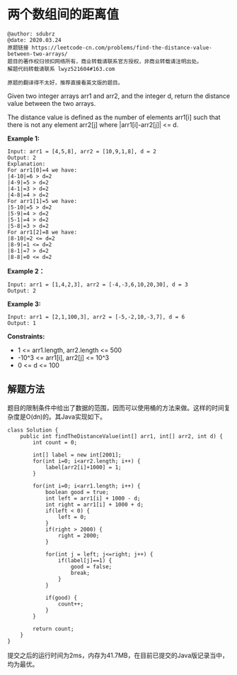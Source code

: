 # 两个数组间的距离值

```
@author: sdubrz
@date: 2020.03.24
原题链接 https://leetcode-cn.com/problems/find-the-distance-value-between-two-arrays/
题目的著作权归领扣网络所有，商业转载请联系官方授权，非商业转载请注明出处。
解题代码转载请联系 lwyz521604#163.com
```

```
原题的翻译得不太好，推荐直接看英文版的题目。
```

Given two integer arrays arr1 and arr2, and the integer d, return the distance value between the two arrays.

The distance value is defined as the number of elements arr1[i] such that there is not any element arr2[j] where |arr1[i]-arr2[j]| <= d.

**Example 1:**

```
Input: arr1 = [4,5,8], arr2 = [10,9,1,8], d = 2
Output: 2
Explanation: 
For arr1[0]=4 we have: 
|4-10|=6 > d=2 
|4-9|=5 > d=2 
|4-1|=3 > d=2 
|4-8|=4 > d=2 
For arr1[1]=5 we have: 
|5-10|=5 > d=2 
|5-9|=4 > d=2 
|5-1|=4 > d=2 
|5-8|=3 > d=2
For arr1[2]=8 we have:
|8-10|=2 <= d=2
|8-9|=1 <= d=2
|8-1|=7 > d=2
|8-8|=0 <= d=2
```

**Example 2：**

```
Input: arr1 = [1,4,2,3], arr2 = [-4,-3,6,10,20,30], d = 3
Output: 2
```

**Example 3:**

```
Input: arr1 = [2,1,100,3], arr2 = [-5,-2,10,-3,7], d = 6
Output: 1
```

**Constraints:**

+ 1 <= arr1.length, arr2.length <= 500
+ -10^3 <= arr1[i], arr2[j] <= 10^3
+ 0 <= d <= 100

## 解题方法
题目的限制条件中给出了数据的范围，因而可以使用桶的方法来做。这样的时间复杂度是O(dn)的。其Java实现如下。
```
class Solution {
    public int findTheDistanceValue(int[] arr1, int[] arr2, int d) {
        int count = 0;
		
		int[] label = new int[2001];
		for(int i=0; i<arr2.length; i++) {
			label[arr2[i]+1000] = 1;
		}
		
		for(int i=0; i<arr1.length; i++) {
			boolean good = true;
			int left = arr1[i] + 1000 - d;
			int right = arr1[i] + 1000 + d;
			if(left < 0) {
				left = 0;
			}
			if(right > 2000) {
				right = 2000;
			}
			
			for(int j = left; j<=right; j++) {
				if(label[j]==1) {
					good = false;
					break;
				}
			}
			
			if(good) {
				count++;
			}
		}
		
		return count;
    }
}
```

提交之后的运行时间为2ms，内存为41.7MB，在目前已提交的Java版记录当中，均为最优。
